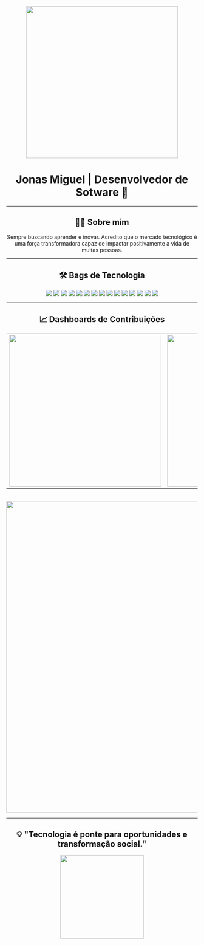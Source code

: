 <div align="center">
 <img src="https://media.giphy.com/media/qgQUggAC3Pfv687qPC/giphy.gif" width="400"/>
  
  # Jonas Miguel | Desenvolvedor de Sotware 🚀
---

## 👨‍💻 Sobre mim
Sempre buscando aprender e inovar. Acredito que o mercado tecnológico é uma força transformadora capaz de impactar positivamente a vida de muitas pessoas.

---

## 🛠️ Bags de Tecnologia
<div align="center">
  <img src="https://img.shields.io/badge/Git-F05032?style=for-the-badge&logo=git&logoColor=white"/>
  <img src="https://img.shields.io/badge/GitHub-181717?style=for-the-badge&logo=github&logoColor=white"/>

  <img src="https://img.shields.io/badge/Docker-2496ED?style=for-the-badge&logo=docker&logoColor=white"/>
  <img src="https://img.shields.io/badge/CI/CD-0A0A0A?style=for-the-badge&logo=github-actions&logoColor=white"/>
  <img src="https://img.shields.io/badge/Node.js-339933?style=for-the-badge&logo=nodedotjs&logoColor=white"/>
  <img src="https://img.shields.io/badge/Python-3776AB?style=for-the-badge&logo=python&logoColor=white"/>
  <img src="https://img.shields.io/badge/Java-007396?style=for-the-badge&logo=java&logoColor=white"/>
  <img src="https://img.shields.io/badge/JavaScript-F7DF1E?style=for-the-badge&logo=javascript&logoColor=black"/>
  <img src="https://img.shields.io/badge/CSS3-1572B6?style=for-the-badge&logo=css3&logoColor=white"/>
  <img src="https://img.shields.io/badge/HTML5-E34F26?style=for-the-badge&logo=html5&logoColor=white"/>
  <img src="https://img.shields.io/badge/React-61DAFB?style=for-the-badge&logo=react&logoColor=black"/>
  <img src="https://img.shields.io/badge/React%20Native-61DAFB?style=for-the-badge&logo=react&logoColor=black"/>
  <img src="https://img.shields.io/badge/TypeScript-3178C6?style=for-the-badge&logo=typescript&logoColor=white"/>
  <img src="https://img.shields.io/badge/Flutter-02569B?style=for-the-badge&logo=flutter&logoColor=white"/>
  <img src="https://img.shields.io/badge/C%23-239120?style=for-the-badge&logo=c-sharp&logoColor=white"/>
 
</div>

---

## 📈 Dashboards de Contribuições
<div align="center">
  <table>
    <tr>
      <td>
        <img src="https://github-readme-stats.vercel.app/api?username=Jonasoliver&show_icons=true&theme=github_dark" width="400"/>
      </td>
      <td>
        <img src="https://github-readme-streak-stats.herokuapp.com/?user=Jonasoliver&theme=github-dark-blue" width="400"/>
      </td>
    </tr>
  </table>
  <br/>
  <img src="https://github-profile-summary-cards.vercel.app/api/cards/profile-details?username=Jonasoliver&theme=github_dark" width="820"/>
</div>

---

## 💡 "Tecnologia é ponte para oportunidades e transformação social."
<div align="center">
  <img src="https://media.giphy.com/media/LMt9638dO8dftAjtco/giphy.gif" width="220"/>

</div>
